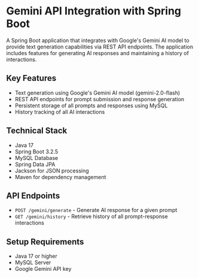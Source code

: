 # Gemini API Integration with Spring Boot

A Spring Boot application that integrates with Google's Gemini AI model to provide text generation capabilities via REST API endpoints. The application includes features for generating AI responses and maintaining a history of interactions.

## Key Features

- Text generation using Google's Gemini AI model (gemini-2.0-flash)
- REST API endpoints for prompt submission and response generation
- Persistent storage of all prompts and responses using MySQL
- History tracking of all AI interactions

## Technical Stack

- Java 17
- Spring Boot 3.2.5
- MySQL Database
- Spring Data JPA
- Jackson for JSON processing
- Maven for dependency management

## API Endpoints

- `POST /gemini/generate` - Generate AI response for a given prompt
- `GET /gemini/history` - Retrieve history of all prompt-response interactions

## Setup Requirements

- Java 17 or higher
- MySQL Server
- Google Gemini API key
